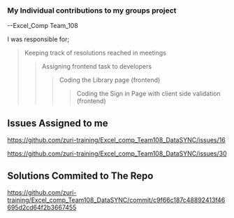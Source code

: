 ### My Individual contributions to my groups project
--Excel_Comp Team_108

I was responsible for;
>Keeping track of resolutions reached in meetings
>>Assigning frontend task to developers
>>>Coding the Library page (frontend)
>>>>Coding the Sign in Page with client side validation (frontend)


## Issues Assigned to me

https://github.com/zuri-training/Excel_comp_Team108_DataSYNC/issues/16

https://github.com/zuri-training/Excel_comp_Team108_DataSYNC/issues/30


## Solutions Commited to The Repo
https://github.com/zuri-training/Excel_comp_Team108_DataSYNC/commit/c9f66c187c48892413f46695d2cd64f2b3667455
